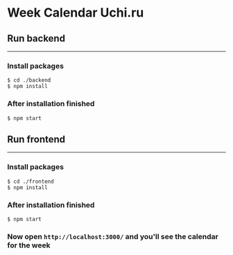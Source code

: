 # Week Calendar Uchi.ru

## Run backend

---

### Install packages

```
$ cd ./backend
$ npm install
```

### After installation finished

```
$ npm start
```

## Run frontend

---

### Install packages

```
$ cd ./frontend
$ npm install
```

### After installation finished

```
$ npm start
```
### Now open `http://localhost:3000/` and you'll see the calendar for the week
